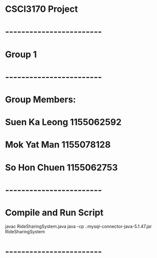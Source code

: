 # CSCI3170 Project
# ------------------------ 
# Group 1
# ------------------------ 
# Group Members:
# Suen Ka Leong 1155062592
# Mok Yat Man 1155078128
# So Hon Chuen 1155062753
# ------------------------
# Compile and Run Script

javac RideSharingSystem.java
java -cp .:mysql-connector-java-5.1.47.jar RideSharingSystem

# ------------------------
